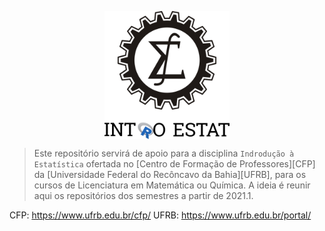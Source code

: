 <p align = "center">
   <img 
        width = "200px"
        align = "center"
        src   = "/img/logo_estat.png"
        alt   = "Estat"
   >
</p>

> Este repositório servirá de apoio para a disciplina `Indrodução à Estatística` 
ofertada no [Centro de Formação de Professores][CFP] da 
[Universidade Federal do Recôncavo da Bahia][UFRB], para os cursos de 
Licenciatura em Matemática ou Química.
A ideia é reunir aqui os repositórios dos semestres a partir de 2021.1.

CFP: https://www.ufrb.edu.br/cfp/
UFRB: https://www.ufrb.edu.br/portal/
